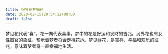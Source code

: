 ```yaml
---
title: 很多花并摘花
date: 2020-02-15T20:54:12+08:00
draft: false
---
```


梦见花代表“喜”。花一向代表喜事，梦中的花是好运和发财的吉兆。另外花也有女性器官的象征，预示着梦者将会走桃花运。梦见鲜花，是吉祥、幸福和欢乐的征兆，意味着梦者将一直幸福地生活。